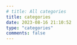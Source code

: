```yaml
---
# title: All categories
title: categories
date: 2023-08-16 21:10:52
type: "categories"
comments: false
---
```

